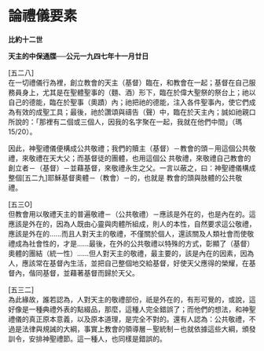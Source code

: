 # 論禮儀要素


**比約十二世**

**天主的中保通牒──公元一九四七年十一月廿日**





[五二八]  
在一切禮儀行為裡，創立教會的天主（基督）臨在，和教會在一起；基督在自己服務員身上，尤其是在聖體聖事的（麵、酒）形下，臨在於偉大聖祭的祭台上；祂以
自己的德能，臨在於聖事（奧蹟）內；祂把祂的德能，注入各件聖事內，使它們成為有效的成聖工具；最後，祂於讚頌與禱告（聲）中，臨在於天主內；誠如祂親口
所說的：「那裡有二個或三個人，因我的名字聚在一起，我就在他們中間」（瑪15/20）。

因此，神聖禮儀便構成公共敬禮；我們的贖主（基督）－教會的頭－用這個公共敬禮，來敬禮在天大父；而基督徒的團體，也用這個公
共敬禮，來敬禮自己教會的創立者－（基督）－並藉基督，來敬禮永生之父。一言以蔽之，曰：神聖禮儀構成整個[五二九]耶穌基督奧體－（教會）－的，也就是
教會的頭與肢體的公共敬禮。

[五三O]  
但教會用以敬禮天主的普遍敬禮－（公共敬禮）－應該是外在的，也是內在的。這應該是外在的，因為人既由心靈與肉體所組成，則人的本性，自然要求這公敬禮，
應該是外在的……而且人對天主的敬禮，不僅關於個人，還該關及人類社會而使敬禮成為社會性的，才是……最後，在外的公共敬禮以特殊的方式，彰顯了（基督）
奧體的團結（統一性）……但人對天主的敬禮，最主要的，該是內在的因素，因為人，應該常在基督內生活，並把自己整個地交給基督，好使天父應得的榮耀，在基
督內，偕同基督，並藉著基督而歸於天父。

[五三二]  
為此緣故，誰若認為，人對天主的敬禮部份，祇是外在的，有形可覺的，或說，這好像是一種典禮外表的點綴品，那麼，這種人完全錯誤了；而他們的想法，和神聖
禮儀的真正原本意義，以及原本道理，是完全不對的。還有人認為：公共敬禮，不過是法律與規誡的大綱，事實上教會的領導層－聖統制－也就依據這些大綱，頒發
訓令，安排神聖禮節。這一種人，也同樣是錯誤的。

